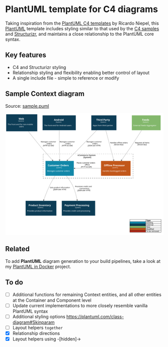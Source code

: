 # PlantUML template for C4 diagrams

Taking inspiration from the [PlantUML C4 templates](https://github.com/RicardoNiepel/C4-PlantUML) by Ricardo Niepel, this [PlantUML](https://plantuml.com/) template includes styling similar to that used by the [C4 samples](https://c4model.com/#CoreDiagrams) and [Structurizr](https://structurizr.com/), and maintains a close relationship to the PlantUML core syntax.

## Key features

* C4 and Structurizr styling
* Relationship styling and flexibility enabling better control of layout
* A single include file - simple to reference or modify

## Sample Context diagram

Source: [sample.puml]()

![Sample Context diagram](samples/sample-context.svg)

## Related

To add **PlantUML** diagram generation to your build pipelines, take a look at my [PlantUML in Docker](https://github.com/robbell/plantuml-docker) project.

## To do

- [ ] Additional functions for remaining Context entities, and all other entities at the Container and Component level
- [ ] Update current implementations to more closely resemble vanilla PlantUML syntax
- [ ] Additional styling options https://plantuml.com/class-diagram#Skinparam
- [ ] Layout helpers `together`
- [x] Relationship directions
- [x] Layout helpers using -[hidden]->
